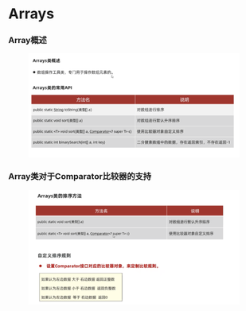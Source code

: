 # Arrays

### Array概述

<figure><img src="../.gitbook/assets/Screen Shot 2022-11-01 at 5.05.35 PM.png" alt=""><figcaption></figcaption></figure>

### Array类对于Comparator比较器的支持

<figure><img src="../.gitbook/assets/Screen Shot 2022-11-01 at 5.13.46 PM.png" alt=""><figcaption></figcaption></figure>
